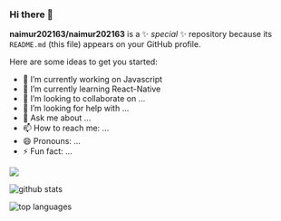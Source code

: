 ### Hi there 👋


**naimur202163/naimur202163** is a ✨ _special_ ✨ repository because its `README.md` (this file) appears on your GitHub profile.

Here are some ideas to get you started:

- 🔭 I’m currently working on Javascript
- 🌱 I’m currently learning React-Native
- 👯 I’m looking to collaborate on ...
- 🤔 I’m looking for help with ...
- 💬 Ask me about ...
- 📫 How to reach me: ...
- 😄 Pronouns: ...
- ⚡ Fun fact: ...
<img src="https://img.shields.io/badge/-HTML-e34f26?logo=html5&logoColor=fff">

![github stats](https://github-readme-stats.vercel.app/api?username=naimur202163&count_private=true&show_icons=true&theme=radical
)


![top languages](https://github-readme-stats.vercel.app/api/top-langs/?username=naimur202163&show_icons=true&theme=radical
)

